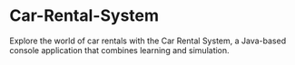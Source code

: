 # Car-Rental-System
Explore the world of car rentals with the Car Rental System, a Java-based console application that combines learning and simulation. 
